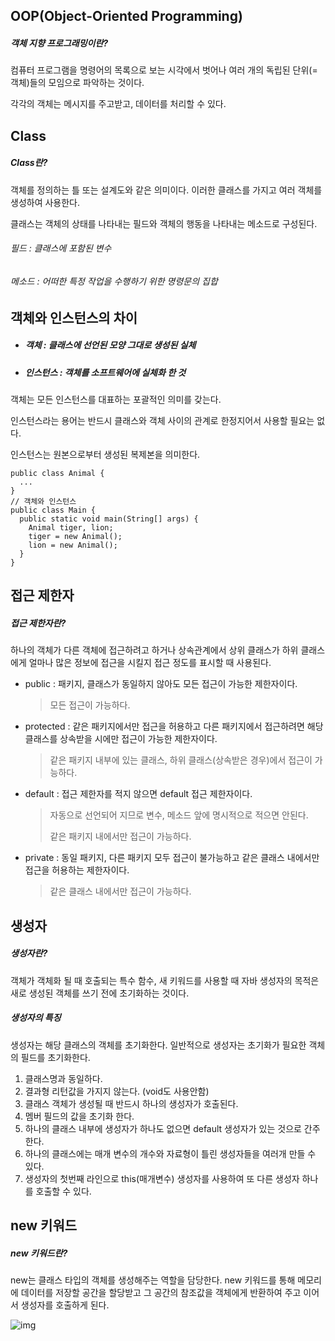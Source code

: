 ## OOP(Object-Oriented Programming)

##### 객체 지향 프로그래밍이란?

컴퓨터 프로그램을 명령어의 목록으로 보는 시각에서 벗어나 여러 개의 독립된 단위(=객체)들의 모임으로 파악하는 것이다. 

각각의 객체는 메시지를 주고받고, 데이터를 처리할 수 있다.

## Class

##### Class란?

객체를 정의하는 틀 또는 설계도와 같은 의미이다. 이러한 클래스를 가지고 여러 객체를 생성하여 사용한다. 

클래스는 객체의 상태를 나타내는 필드와 객체의 행동을 나타내는 메소드로 구성된다.

###### 필드 :  클래스에 포함된 변수

###### 메소드 : 어떠한 특정 작업을 수행하기 위한 명령문의 집합

## 객체와 인스턴스의 차이

- ##### 객체 : 클래스에 선언된 모양 그대로 생성된 실체

- ##### 인스턴스 : 객체를 소프트웨어에 실체화 한 것

객체는 모든 인스턴스를 대표하는 포괄적인 의미를 갖는다.

인스턴스라는 용어는 반드시 클래스와 객체 사이의 관계로 한정지어서 사용할 필요는 없다.

인스턴스는 원본으로부터 생성된 복제본을 의미한다.

```
public class Animal {
  ...
}
// 객체와 인스턴스
public class Main {
  public static void main(String[] args) {
    Animal tiger, lion;
    tiger = new Animal();
    lion = new Animal();
  }
}
```

## 접근 제한자

##### 접근 제한자란?

하나의 객체가 다른 객체에 접근하려고 하거나 상속관계에서 상위 클래스가 하위 클래스에게 얼마나 많은 정보에 접근을 시킬지 접근 정도를 표시할 때 사용된다.

- public : 패키지, 클래스가 동일하지 않아도 모든 접근이 가능한 제한자이다.

  > 모든 접근이 가능하다.

- protected : 같은 패키지에서만 접근을 허용하고 다른 패키지에서 접근하려면 해당 클래스를 상속받을 시에만 접근이 가능한 제한자이다.

  > 같은 패키지 내부에 있는 클래스, 하위 클래스(상속받은 경우)에서 접근이 가능하다.

- default : 접근 제한자를 적지 않으면 default 접근 제한자이다.

  > 자동으로 선언되어 지므로 변수, 메소드 앞에 명시적으로 적으면 안된다.
  >
  > 같은 패키지 내에서만 접근이 가능하다.

- private : 동일 패키지, 다른 패키지 모두 접근이 불가능하고 같은 클래스 내에서만 접근을 허용하는 제한자이다.

  > 같은 클래스 내에서만 접근이 가능하다.

## 생성자

##### 생성자란?

객체가 객체화 될 때 호출되는 특수 함수, 새 키워드를 사용할 때 자바 생성자의 목적은 새로 생성된 객체를 쓰기 전에 초기화하는 것이다.

##### 생성자의 특징

생성자는 해당 클래스의 객체를 초기화한다. 일반적으로 생성자는 초기화가 필요한 객체의 필드를 초기화한다. 

1. 클래스명과 동일하다.
2. 결과형 리턴값을 가지지 않는다. (void도 사용안함)
3. 클래스 객체가 생성될 때 반드시 하나의 생성자가 호출된다.
4. 멤버 필드의 값을 초기화 한다. 
5. 하나의 클래스 내부에 생성자가 하나도 없으면 default 생성자가 있는 것으로 간주한다.
6. 하나의 클래스에는 매개 변수의 개수와 자료형이 틀린 생성자들을 여러개 만들 수 있다.
7. 생성자의 첫번째 라인으로 this(매개변수) 생성자를 사용하여 또 다른 생성자 하나를 호출할 수 있다.

## new 키워드

##### new 키워드란?

new는 클래스 타입의 객체를 생성해주는 역할을 담당한다. new 키워드를 통해 메모리에 데이터를 저장할 공간을 할당받고 그 공간의 참조값을 객체에게 반환하여 주고 이어서 생성자를 호출하게 된다.

![img](http://postfiles16.naver.net/MjAxNzAzMTFfOTMg/MDAxNDg5MTYyNjE4NzMw.nJSpcbg3xVNe4lVU_KGM15y1yjySr5eREgRABPi38_8g.kOeoQY8MXUaDEC5x4fXjgi9Qma0M-yHTD0P-_VqiW20g.PNG.heartflow89/image.png?type=w773)

